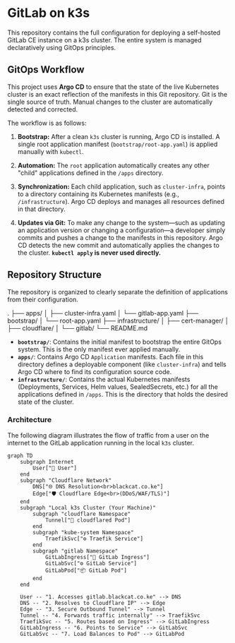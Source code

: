 # GitLab on k3s

This repository contains the full configuration for deploying a self-hosted GitLab CE instance on a k3s cluster. The entire system is managed declaratively using GitOps principles.

## GitOps Workflow

This project uses **Argo CD** to ensure that the state of the live Kubernetes cluster is an exact reflection of the manifests in this Git repository. Git is the single source of truth. Manual changes to the cluster are automatically detected and corrected.

The workflow is as follows:

1. **Bootstrap:** After a clean `k3s` cluster is running, Argo CD is installed. A single root application manifest (`bootstrap/root-app.yaml`) is applied manually with `kubectl`.

2. **Automation:** The `root` application automatically creates any other "child" applications defined in the `/apps` directory.
3. **Synchronization:** Each child application, such as `cluster-infra`, points to a directory containing its Kubernetes manifests (e.g., `/infrastructure`). Argo CD deploys and manages all resources defined in that directory.
4. **Updates via Git:** To make any change to the system—such as updating an application version or changing a configuration—a developer simply commits and pushes a change to the manifests in this repository. Argo CD detects the new commit and automatically applies the changes to the cluster. **`kubectl apply` is never used directly.**

## Repository Structure

The repository is organized to clearly separate the definition of applications from their configuration.

.
├── apps/
│   ├── cluster-infra.yaml
│   └── gitlab-app.yaml
├── bootstrap/
│   └── root-app.yaml
├── infrastructure/
│   ├── cert-manager/
│   ├── cloudflare/
│   └── gitlab/
└── README.md

* **`bootstrap/`**: Contains the initial manifest to bootstrap the entire GitOps system. This is the only manifest ever applied manually.
* **`apps/`**: Contains Argo CD `Application` manifests. Each file in this directory defines a deployable component (like `cluster-infra`) and tells Argo CD where to find its configuration source code.
* **`infrastructure/`**: Contains the actual Kubernetes manifests (Deployments, Services, Helm values, SealedSecrets, etc.) for all the applications defined in `/apps`. This is the directory that holds the desired state of the cluster.

### Architecture

The following diagram illustrates the flow of traffic from a user on the internet to the GitLab application running in the local `k3s` cluster.

```mermaid
graph TD
    subgraph Internet
        User["👤 User"]
    end
    subgraph "Cloudflare Network"
        DNS["🌐 DNS Resolution<br>blackcat.co.ke"]
        Edge["🛡️ Cloudflare Edge<br>(DDoS/WAF/TLS)"]
    end
    subgraph "Local k3s Cluster (Your Machine)"
        subgraph "cloudflare Namespace"
            Tunnel["🔗 cloudflared Pod"]
        end
        subgraph "kube-system Namespace"
            TraefikSvc["⚙️ Traefik Service"]
        end
        subgraph "gitlab Namespace"
            GitLabIngress["🔀 GitLab Ingress"]
            GitLabSvc["⚙️ GitLab Service"]
            GitLabPod["📦 GitLab Pod"]
        end
    end

    User -- "1. Accesses gitlab.blackcat.co.ke" --> DNS
    DNS -- "2. Resolves to Cloudflare IP" --> Edge
    Edge -- "3. Secure Outbound Tunnel" --> Tunnel
    Tunnel -- "4. Forwards traffic internally" --> TraefikSvc
    TraefikSvc -- "5. Routes based on Ingress" --> GitLabIngress
    GitLabIngress -- "6. Points to Service" --> GitLabSvc
    GitLabSvc -- "7. Load Balances to Pod" --> GitLabPod
```
